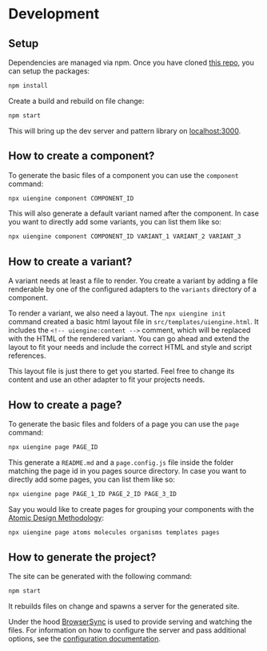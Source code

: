 # Development

## Setup

Dependencies are managed via npm.
Once you have cloned [this repo](https://github.com/dennisreimann/btcpayserver-design/), you can setup the packages:

```bash
npm install
```

Create a build and rebuild on file change:

```bash
npm start
```

This will bring up the dev server and pattern library on [localhost:3000](http://localhost:3000).

## How to create a component?

To generate the basic files of a component you can use the `component` command:

```bash
npx uiengine component COMPONENT_ID
```

This will also generate a default variant named after the component.
In case you want to directly add some variants, you can list them like so:

```bash
npx uiengine component COMPONENT_ID VARIANT_1 VARIANT_2 VARIANT_3
```

## How to create a variant?

A variant needs at least a file to render.
You create a variant by adding a file renderable by one of the configured adapters to the `variants` directory of a component.

To render a variant, we also need a layout.
The `npx uiengine init` command created a basic html layout file in `src/templates/uiengine.html`.
It includes the `<!-- uiengine:content -->` comment, which will be replaced with the HTML of the rendered variant.
You can go ahead and extend the layout to fit your needs and include the correct HTML and style and script references.

This layout file is just there to get you started.
Feel free to change its content and use an other adapter to fit your projects needs.

## How to create a page?

To generate the basic files and folders of a page you can use the `page` command:

```bash
npx uiengine page PAGE_ID
```

This generate a `README.md` and a `page.config.js` file inside the folder matching the page id in you pages source directory.
In case you want to directly add some pages, you can list them like so:

```bash
npx uiengine page PAGE_1_ID PAGE_2_ID PAGE_3_ID
```

Say you would like to create pages for grouping your components with the [Atomic Design Methodology](http://atomicdesign.bradfrost.com/chapter-2/):

```bash
npx uiengine page atoms molecules organisms templates pages
```

## How to generate the project?

The site can be generated with the following command:

```bash
npm start
```

It rebuilds files on change and spawns a server for the generated site.

Under the hood [BrowserSync](https://www.browsersync.io/) is used to provide serving and watching the files.
For information on how to configure the server and pass additional options, see the [configuration documentation](https://uiengine.uix.space/basics/config/#BrowserSync).
